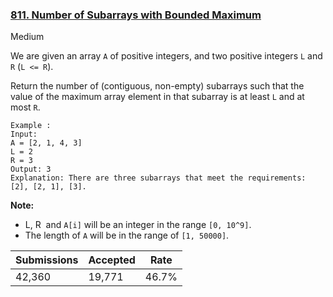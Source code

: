 ### [811. Number of Subarrays with Bounded Maximum](https://leetcode.com/problems/number-of-subarrays-with-bounded-maximum/)

Medium

We are given an array `` A `` of positive integers, and two positive integers `` L `` and `` R `` (`` L <= R ``).

Return the number of (contiguous, non-empty) subarrays such that the value of the maximum array element in that subarray is at least `` L `` and at most `` R ``.

```
Example :
Input: 
A = [2, 1, 4, 3]
L = 2
R = 3
Output: 3
Explanation: There are three subarrays that meet the requirements: [2], [2, 1], [3].
```

__Note:__

*   L, R  and `` A[i] `` will be an integer in the range `` [0, 10^9] ``.
*   The length of `` A `` will be in the range of `` [1, 50000] ``.

| Submissions    | Accepted     | Rate   |
| -------------- | ------------ | ------ |
| 42,360 | 19,771 | 46.7% |